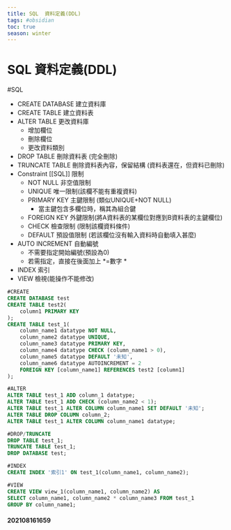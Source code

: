 ```yaml
---
title: SQL  資料定義(DDL)
tags: #obsidian 
toc: true
season: winter
---
```

# SQL  資料定義(DDL)
#SQL 

- CREATE DATABASE 建立資料庫
- CREATE TABLE 建立資料表
- ALTER TABLE 更改資料庫
	- 增加欄位
	- 刪除欄位
	- 更改資料類別
- DROP TABLE 刪除資料表 (完全刪除)
- TRUNCATE TABLE 刪除資料表內容，保留結構 (資料表還在，但資料已刪除)
- Constraint [[SQL]] 限制
	- NOT NULL 非空值限制
	- UNIQUE 唯一限制(該欄不能有重複資料)
	- PRIMARY KEY 主鍵限制 (類似UNIQUE+NOT NULL)
		- 當主鍵包含多欄位時，稱其為組合鍵
	- FOREIGN KEY 外鍵限制(將A資料表的某欄位對應到B資料表的主鍵欄位)
	- CHECK 檢查限制 (限制該欄資料條件)
	- DEFAULT 預設值限制 (若該欄位沒有輸入資料時自動填入甚麼)
- AUTO INCREMENT 自動編號
	- 不需要指定開始編號(預設為0)
	- 若需指定，直接在後面加上 *=數字 *
- INDEX 索引
- VIEW 檢視(能操作不能修改)


```SQL
#CREATE
CREATE DATABASE test
CREATE TABLE test2(
	column1 PRIMARY KEY
);
CREATE TABLE test_1(
	column_name1 datatype NOT NULL,
	column_name2 datatype UNIQUE,
	column_name3 datatype PRIMARY KEY,
	column_name4 datatype CHECK (column_name1 > 0),
	column_name5 datatype DEFAULT '未知',
	column_name6 datatype AUTOINCREMENT = 2
	FOREIGN KEY [column_name1] REFERENCES test2 [column1]
);

#ALTER
ALTER TABLE test_1 ADD column_1 datatype;
ALTER TABLE test_1 ADD CHECK (column_name2 < 1);
ALTER TABLE test_1 ALTER COLUMN column_name1 SET DEFAULT '未知';
ALTER TABLE DROP COLUMN column_2;
ALTER TABLE test_1 ALTER COLUMN column_name1 datatype;

#DROP/TRUNCATE
DROP TABLE test_1;
TRUNCATE TABLE test_1;
DROP DATABASE test;

#INDEX
CREATE INDEX '索引1' ON test_1(column_name1, column_name2);

#VIEW
CREATE VIEW view_1(column_name1, column_name2) AS
SELECT column_name1, column_name2 * column_name3 FROM test_1
GROUP BY column_name1;
```

#### 202108161659